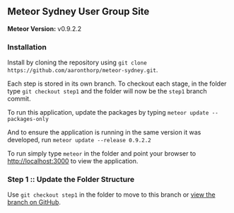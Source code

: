 Meteor Sydney User Group Site
-----------------------------

**Meteor Version:** v0.9.2.2

### Installation

Install by cloning the repository using `git clone https://github.com/aaronthorp/meteor-sydney.git`.

Each step is stored in its own branch. To checkout each stage, in the folder type `git checkout step1` and the folder will now be the `step1` branch commit.

To run this application, update the packages by typing `meteor update --packages-only`

And to ensure the application is running in the same version it was developed, run `meteor update --release 0.9.2.2`

To run simply type `meteor` in the folder and point your browser to [http://localhost:3000](http://localhost:3000) to view the application.

### Step 1 :: Update the Folder Structure

Use `git checkout step1` in the folder to move to this branch or [view the branch on GitHub](https://github.com/aaronthorp/meteor-sydney/tree/step1).
